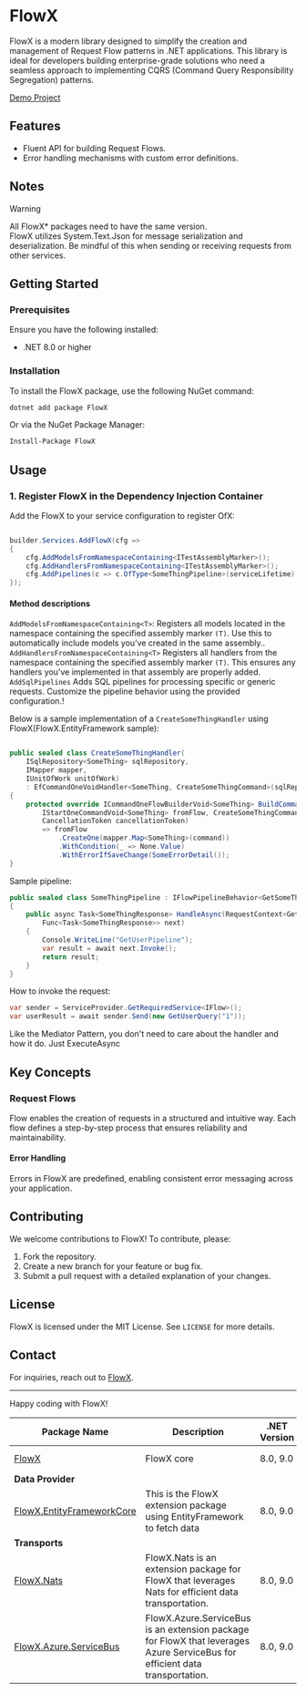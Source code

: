 # FlowX

FlowX is a modern library designed to simplify the creation and management of Request Flow patterns in .NET
applications. This library is ideal for developers building enterprise-grade solutions who need a seamless approach to
implementing CQRS (Command Query Responsibility Segregation) patterns.

[Demo Project](https://github.com/quyvu01/FlowXDemo)

## Features

- Fluent API for building Request Flows.
- Error handling mechanisms with custom error definitions.

## Notes
> [!WARNING]  
> All FlowX* packages need to have the same version.</br>
> FlowX utilizes System.Text.Json for message serialization and deserialization. Be mindful of this when sending or receiving requests from other services.

## Getting Started

### Prerequisites

Ensure you have the following installed:

- .NET 8.0 or higher

### Installation

To install the FlowX package, use the following NuGet command:

```bash
dotnet add package FlowX
```

Or via the NuGet Package Manager:

```bash
Install-Package FlowX
```

## Usage

### 1. Register FlowX in the Dependency Injection Container

Add the FlowX to your service configuration to register OfX:

```csharp

builder.Services.AddFlowX(cfg =>
{
    cfg.AddModelsFromNamespaceContaining<ITestAssemblyMarker>();
    cfg.AddHandlersFromNamespaceContaining<ITestAssemblyMarker>();
    cfg.AddPipelines(c => c.OfType<SomeThingPipeline>(serviceLifetime));
});

```

#### Method descriptions

`AddModelsFromNamespaceContaining<T>`: Registers all models located in the namespace containing the specified assembly
marker `(T)`. Use this to automatically include models you’ve created in the same assembly..
`AddHandlersFromNamespaceContaining<T>` Registers all handlers from the namespace containing the specified assembly
marker `(T)`. This ensures any handlers you’ve implemented in that assembly are properly added.
`AddSqlPipelines` Adds SQL pipelines for processing specific or generic requests. Customize the pipeline behavior using
the provided configuration.!

Below is a sample implementation of a `CreateSomeThingHandler` using FlowX(FlowX.EntityFramework sample):

```csharp

public sealed class CreateSomeThingHandler(
    ISqlRepository<SomeThing> sqlRepository,
    IMapper mapper,
    IUnitOfWork unitOfWork)
    : EfCommandOneVoidHandler<SomeThing, CreateSomeThingCommand>(sqlRepository, unitOfWork)
{
    protected override ICommandOneFlowBuilderVoid<SomeThing> BuildCommand(
        IStartOneCommandVoid<SomeThing> fromFlow, CreateSomeThingCommand command,
        CancellationToken cancellationToken)
        => fromFlow
            .CreateOne(mapper.Map<SomeThing>(command))
            .WithCondition(_ => None.Value)
            .WithErrorIfSaveChange(SomeErrorDetail());
}
```

Sample pipeline:

```csharp
public sealed class SomeThingPipeline : IFlowPipelineBehavior<GetSomeThingQuery, SomeThingResponse>
{
    public async Task<SomeThingResponse> HandleAsync(RequestContext<GetSomeThingQuery> requestContext,
        Func<Task<SomeThingResponse>> next)
    {
        Console.WriteLine("GetUserPipeline");
        var result = await next.Invoke();
        return result;
    }
}
```

How to invoke the request:

```csharp
var sender = ServiceProvider.GetRequiredService<IFlow>();
var userResult = await sender.Send(new GetUserQuery("1"));
```

Like the Mediator Pattern, you don't need to care about the handler and how it do. Just ExecuteAsync

## Key Concepts

### Request Flows

Flow enables the creation of requests in a structured and intuitive way. Each flow defines a step-by-step process that
ensures reliability and maintainability.

#### Error Handling

Errors in FlowX are predefined, enabling consistent error messaging across your application.

## Contributing

We welcome contributions to FlowX! To contribute, please:

1. Fork the repository.
2. Create a new branch for your feature or bug fix.
3. Submit a pull request with a detailed explanation of your changes.

## License

FlowX is licensed under the MIT License. See `LICENSE` for more details.

## Contact

For inquiries, reach out to [FlowX](https://github.com/quyvu01/FlowX).

---

Happy coding with FlowX!

| Package Name                                                 | Description                                                                                                                 | .NET Version | Document                                                                                     |
|--------------------------------------------------------------|-----------------------------------------------------------------------------------------------------------------------------|--------------|----------------------------------------------------------------------------------------------|
| [FlowX][FlowX.nuget]                                         | FlowX core                                                                                                                  | 8.0, 9.0     | This Document                                                                                |
| **Data Provider**                                            |                                                                                                                             |
| [FlowX.EntityFrameworkCore][FlowX.EntityFrameworkCore.nuget] | This is the FlowX extension package using EntityFramework to fetch data                                                     | 8.0, 9.0     | [ReadMe](https://github.com/quyvu01/FlowX/blob/main/src/FlowX.EntityFrameworkCore/README.md) |
| **Transports**                                               |                                                                                                                             |
| [FlowX.Nats][FlowX.Nats.nuget]                               | FlowX.Nats is an extension package for FlowX that leverages Nats for efficient data transportation.                         | 8.0, 9.0     | [ReadMe](https://github.com/quyvu01/FlowX/blob/main/src/FlowX.Nats/README.md)                |
| [FlowX.Azure.ServiceBus][FlowX.Azure.ServiceBus.nuget]       | FlowX.Azure.ServiceBus is an extension package for FlowX that leverages Azure ServiceBus for efficient data transportation. | 8.0, 9.0     | [ReadMe](https://github.com/quyvu01/FlowX/blob/main/src/FlowX.Azure.ServiceBus/README.md)    |

[FlowX.nuget]: https://www.nuget.org/packages/FlowX/

[FlowX.EntityFrameworkCore.nuget]: https://www.nuget.org/packages/FlowX.EntityFrameworkCore/

[FlowX.Nats.nuget]: https://www.nuget.org/packages/FlowX.Nats/

[FlowX.Azure.ServiceBus.nuget]: https://www.nuget.org/packages/FlowX.Azure.ServiceBus/